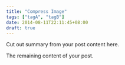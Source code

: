 ```yaml
---
title: "Compress Image"
tags: ["tagA", "tagB"]
date: 2014-08-11T22:11:45+08:00
draft: true
---
```


Cut out summary from your post content here.

<!--more-->

The remaining content of your post.
